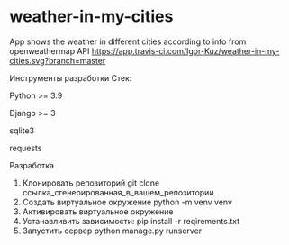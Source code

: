 # weather-in-my-cities
App shows the weather in different cities according to info from openweathermap API
https://app.travis-ci.com/Igor-Kuz/weather-in-my-cities.svg?branch=master

Инструменты разработки
Стек:

Python >= 3.9

Django >= 3

sqlite3

requests

Разработка


1) Клонировать репозиторий
git clone ссылка_сгенерированная_в_вашем_репозитории
2) Создать виртуальное окружение
python -m venv venv
3) Активировать виртуальное окружение
4) Устанавливить зависимости:
pip install -r reqirements.txt
5) Запустить сервер
python manage.py runserver
